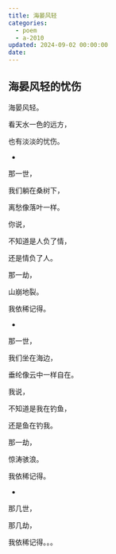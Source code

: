 ```yaml
---
title: 海晏风轻
categories:
  - poem
  - a-2010
updated: 2024-09-02 00:00:00
date:
---
```


## 海晏风轻的忧伤 ##

海晏风轻。

看天水一色的远方，

也有淡淡的忧伤。

-

那一世，

我们躺在桑树下，

离愁像落叶一样。

你说，

不知道是人负了情，

还是情负了人。

那一劫，

山崩地裂。

我依稀记得。

-

那一世，

我们坐在海边，

垂纶像云中一样自在。

我说，

不知道是我在钓鱼，

还是鱼在钓我。

那一劫，

惊涛骇浪。

我依稀记得。

-

那几世，

那几劫，

我依稀记得。。。

